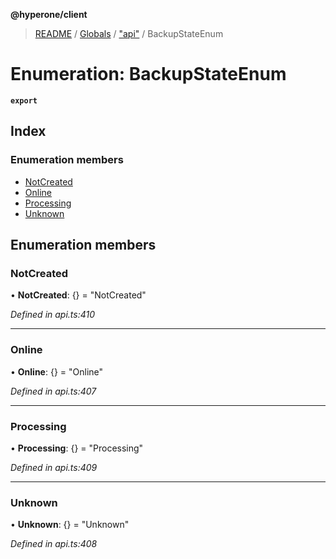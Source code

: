 **@hyperone/client**

> [README](../README.md) / [Globals](../globals.md) / ["api"](../modules/_api_.md) / BackupStateEnum

# Enumeration: BackupStateEnum

**`export`** 

## Index

### Enumeration members

* [NotCreated](_api_.backupstateenum.md#notcreated)
* [Online](_api_.backupstateenum.md#online)
* [Processing](_api_.backupstateenum.md#processing)
* [Unknown](_api_.backupstateenum.md#unknown)

## Enumeration members

### NotCreated

•  **NotCreated**: {} = "NotCreated"

*Defined in api.ts:410*

___

### Online

•  **Online**: {} = "Online"

*Defined in api.ts:407*

___

### Processing

•  **Processing**: {} = "Processing"

*Defined in api.ts:409*

___

### Unknown

•  **Unknown**: {} = "Unknown"

*Defined in api.ts:408*
